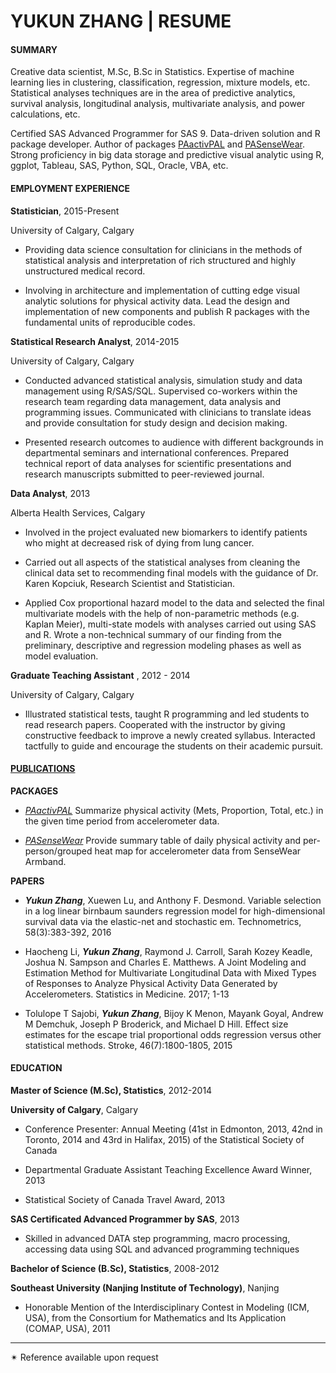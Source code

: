 YUKUN ZHANG | RESUME
===================

#### SUMMARY

Creative data scientist, M.Sc, B.Sc in Statistics. Expertise of machine learning lies in clustering, classification, regression, mixture models, etc. Statistical analyses techniques are in the area of predictive analytics, survival analysis, longitudinal analysis, multivariate analysis, and power calculations, etc.

Certified SAS Advanced Programmer for SAS 9. Data-driven solution and R package developer. Author of packages [PAactivPAL](https://cran.r-project.org/web/packages/PAactivPAL/PAactivPAL.pdf)
 and [PASenseWear](https://cran.r-project.org/web/packages/PASenseWear/index.html). Strong proficiency in big data storage and predictive visual analytic using R, ggplot, Tableau, SAS, Python, SQL, Oracle, VBA, etc.

#### EMPLOYMENT EXPERIENCE

**Statistician**, 2015-Present

University of Calgary, Calgary    

- Providing data science consultation for clinicians in the methods of statistical analysis and interpretation of rich structured and highly unstructured medical record.

- Involving in architecture and implementation of cutting edge visual analytic solutions for physical activity data. Lead the design and implementation of new components and publish R packages with the
fundamental units of reproducible codes.

**Statistical Research Analyst**, 2014-2015

University of Calgary, Calgary

- Conducted advanced statistical analysis, simulation study and data management using R/SAS/SQL. Supervised co-workers within the research team regarding data management, data analysis and programming issues. Communicated with clinicians to translate ideas and provide consultation for study design and decision making.

- Presented research outcomes to audience with different backgrounds in departmental seminars and international conferences. Prepared technical report of data analyses for scientific presentations and research manuscripts submitted to peer-reviewed journal.

**Data Analyst**, 2013

Alberta Health Services, Calgary

- Involved in the project evaluated new biomarkers to identify patients who might at decreased risk of dying from lung cancer.

- Carried out all aspects of the statistical analyses from cleaning the clinical data set to recommending final models with the guidance of Dr. Karen Kopciuk, Research Scientist and Statistician.

- Applied Cox proportional hazard model to the data and selected the final multivariate models with the help of non-parametric methods (e.g. Kaplan Meier), multi-state models with analyses carried out using SAS and R. Wrote a non-technical summary of our finding from the preliminary, descriptive and regression modeling phases as well as model evaluation.

**Graduate Teaching Assistant** , 2012 - 2014

University of Calgary, Calgary

- Illustrated statistical tests, taught R programming and led students to read research papers. Cooperated with the instructor by giving constructive feedback to improve a newly created syllabus. Interacted tactfully to guide and encourage the students on their academic pursuit.    

####  [PUBLICATIONS](https://scholar.google.com/citations?user=k_QDUd8AAAAJ&hl=zh-CN)
**PACKAGES**

- [*PAactivPAL*](https://cran.r-project.org/web/packages/PAactivPAL/PAactivPAL.pdf)
Summarize physical activity (Mets, Proportion, Total, etc.) in the given time period from accelerometer data.

- [*PASenseWear*](https://scholar.google.com/citations?user=k_QDUd8AAAAJ&hl=zh-CN)
Provide summary table of daily physical activity and per-person/grouped heat map for accelerometer data from SenseWear Armband.

**PAPERS**

- ***Yukun Zhang***, Xuewen Lu, and Anthony F. Desmond. Variable selection in a log linear birnbaum saunders regression model for high-dimensional survival data via the elastic-net and stochastic em. Technometrics, 58(3):383-392, 2016


- Haocheng Li, ***Yukun Zhang***, Raymond J. Carroll, Sarah Kozey Keadle, Joshua N. Sampson and Charles E. Matthews. A Joint Modeling and Estimation Method for Multivariate Longitudinal Data with Mixed Types of Responses to Analyze Physical Activity Data Generated by Accelerometers. Statistics in Medicine. 2017; 1-13

- Tolulope T Sajobi, ***Yukun Zhang***, Bijoy K Menon, Mayank Goyal, Andrew M Demchuk, Joseph P Broderick, and Michael D Hill. Effect size estimates for the escape trial proportional odds regression versus other statistical methods. Stroke, 46(7):1800-1805, 2015


#### EDUCATION
**Master of Science (M.Sc), Statistics**, 2012-2014

**University of Calgary**, Calgary


- Conference Presenter: Annual Meeting (41st in Edmonton, 2013, 42nd in Toronto, 2014 and 43rd in Halifax, 2015) of the Statistical Society of Canada

- Departmental Graduate Assistant Teaching Excellence Award Winner, 2013

- Statistical Society of Canada Travel Award, 2013

**SAS Certificated Advanced Programmer by SAS**, 2013

- Skilled in advanced DATA step programming, macro processing, accessing data using SQL and advanced programming techniques

**Bachelor of Science (B.Sc), Statistics**, 2008-2012

**Southeast University (Nanjing Institute of Technology)**, Nanjing

- Honorable Mention of the Interdisciplinary Contest in Modeling (ICM, USA), from the Consortium for Mathematics and Its Application (COMAP, USA), 2011


----------
✴ Reference available upon request


